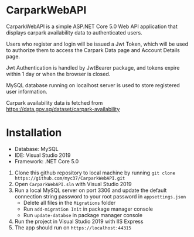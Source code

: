# CarparkWebAPI

CarparkWebAPI is a simple ASP.NET Core 5.0 Web API application that displays carpark availability data to authenticated users.

Users who register and login will be issued a Jwt Token, which will be used to authorize them to access the Carpark Data page and Account Details page.

Jwt Authentication is handled by JwtBearer package, and tokens expire within 1 day or when the browser is closed.

MySQL database running on localhost server is used to store registered user information.

Carpark availability data is fetched from https://data.gov.sg/dataset/carpark-availability

<gif>

# Installation

* Database: MySQL
* IDE: Visual Studio 2019
* Framework: .NET Core 5.0

1. Clone this github repository to local machine by running `git clone https://github.com/myc37/CarparkWebAPI.git`
2. Open `CarparkWebAPI.sln` with Visual Studio 2019
3. Run a local MySQL server on port 3306 and update the default connection string password to your root password in `appsettings.json`
    - Delete all files in the `Migrations` folder
    - Run `add-migration Init` in package manager console
    - Run `update-databse` in package manager console
4. Run the project in Visual Studio 2019 with IIS Express
5. The app should run on `https://localhost:44315`


